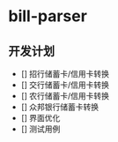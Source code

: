# bill-parser

## 开发计划
- [] 招行储蓄卡/信用卡转换
- [] 交行储蓄卡/信用卡转换
- [] 农行储蓄卡/信用卡转换
- [] 众邦银行储蓄卡转换
- [] 界面优化
- [] 测试用例
